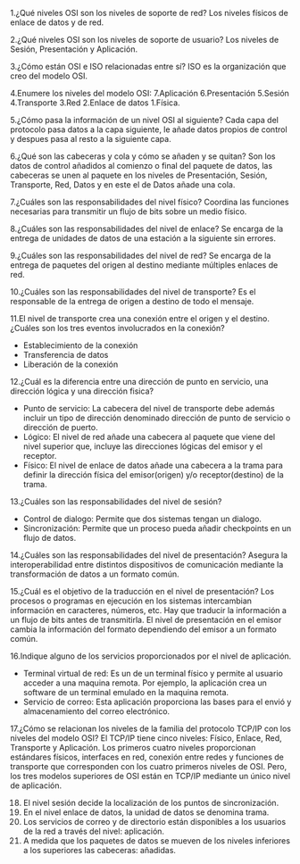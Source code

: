 1.¿Qué niveles OSI son los niveles de soporte de red? Los niveles físicos de enlace de datos y de red.

2.¿Qué niveles OSI son los niveles de soporte de usuario? Los niveles de Sesión, Presentación y Aplicación.

3.¿Cómo están OSI e ISO relacionadas entre sí?  ISO es la organización que creo del modelo OSI.

4.Enumere los niveles del modelo OSI: 7.Aplicación 6.Presentación 5.Sesión 4.Transporte 3.Red 2.Enlace de datos 1.Física.

5.¿Cómo pasa la información de un nivel OSI al siguiente? 
Cada capa del protocolo pasa datos a la capa siguiente, le añade datos propios de control y despues pasa al resto a la siguiente capa.

6.¿Qué son las cabeceras y cola y cómo se añaden y se quitan? Son los datos de control añadidos al comienzo o final del paquete de datos, las cabeceras se unen al paquete en los niveles de Presentación, Sesión, Transporte, Red, Datos y en este el de Datos añade una cola.

7.¿Cuáles son las responsabilidades del nivel físico? 
Coordina las funciones necesarias para transmitir un flujo de bits sobre un medio físico.

8.¿Cuáles son las responsabilidades del nivel de enlace? 
Se encarga de la entrega de unidades de datos de una estación a la siguiente sin errores.

9.¿Cuáles son las responsabilidades del nivel de red? 
Se encarga de la entrega de paquetes del origen al destino mediante múltiples enlaces de red.

10.¿Cuáles son las responsabilidades del nivel de transporte? 
Es el responsable de la entrega de origen a destino de todo el mensaje.


11.El nivel de transporte crea una conexión entre el origen y el destino. ¿Cuáles son los tres eventos involucrados en la conexión? 
- Establecimiento de la conexión
- Transferencia de datos
- Liberación de la conexión

12.¿Cuál es la diferencia entre una dirección de punto en servicio, una dirección lógica y una dirección fisica? 
- Punto de servicio: La cabecera del nivel de transporte debe además incluir un tipo de dirección denominado dirección de punto de servicio o dirección de puerto.
- Lógico: El nivel de red añade una cabecera al paquete que viene del nivel superior que, incluye las direcciones lógicas del emisor y el receptor.
- Físico: El nivel de enlace de datos añade una cabecera a la trama para definir la dirección física del emisor(origen) y/o receptor(destino) de la trama.

13.¿Cuáles son las responsabilidades del nivel de sesión? 
- Control de dialogo: Permite que dos sistemas tengan un dialogo.
- Sincronización: Permite que un proceso pueda añadir checkpoints en un flujo de datos.

14.¿Cuáles son las responsabilidades del nivel de presentación? 
Asegura la interoperabilidad entre distintos dispositivos de comunicación mediante la transformación de datos a un formato común.

15.¿Cuál es el objetivo de la traducción en el nivel de presentación? 
Los procesos o programas en ejecución en los sistemas intercambian información en caracteres, números, etc. Hay que traducir la información a un flujo de bits antes de transmitirla. El nivel de presentación en el emisor cambia la información del formato dependiendo del emisor a un formato común.

16.Indique alguno de los servicios proporcionados por el nivel de aplicación. 
- Terminal virtual de red: Es un de un terminal físico y permite al usuario acceder a una maquina remota. Por ejemplo, la aplicación crea un software de un terminal emulado en la maquina remota.
- Servicio de correo: Esta aplicación proporciona las bases para el envió y almacenamiento del correo electrónico.

17.¿Cómo se relacionan los niveles de la familia del protocolo TCP/IP con los niveles del modelo OSI?
El TCP/IP tiene cinco niveles: Físico, Enlace, Red, Transporte y Aplicación. Los primeros cuatro niveles proporcionan estándares físicos, interfaces en red, conexión entre redes y funciones de transporte que corresponden con los cuatro primeros niveles de OSI. Pero, los tres modelos superiores de  OSI están en TCP/IP mediante un único nivel de aplicación.

18. El nivel sesión decide la localización de los puntos de sincronización. 
19. En el nivel enlace de datos, la unidad de datos se denomina trama.
20. Los servicios de correo y de directorio están disponibles a los usuarios de la red a través del nivel: aplicación.
21. A medida que los paquetes de datos se mueven  de los niveles inferiores a los superiores las cabeceras: añadidas.
